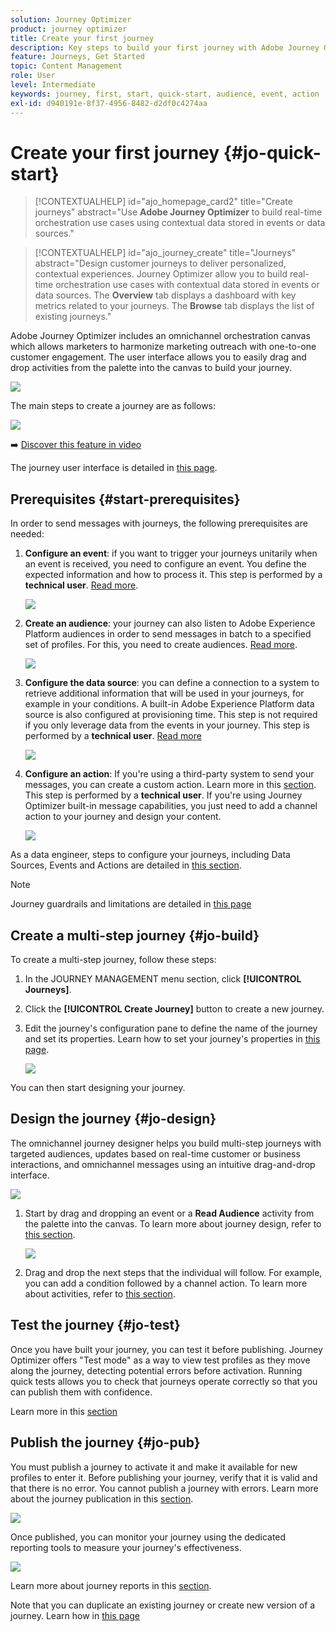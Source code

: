 ```yaml
---
solution: Journey Optimizer
product: journey optimizer
title: Create your first journey
description: Key steps to build your first journey with Adobe Journey Optimizer
feature: Journeys, Get Started
topic: Content Management
role: User
level: Intermediate
keywords: journey, first, start, quick-start, audience, event, action
exl-id: d940191e-8f37-4956-8482-d2df0c4274aa
---
```

# Create your first journey {#jo-quick-start}

>[!CONTEXTUALHELP]
>id="ajo_homepage_card2"
>title="Create journeys"
>abstract="Use **Adobe Journey Optimizer** to build real-time orchestration use cases using contextual data stored in events or data sources."

>[!CONTEXTUALHELP]
>id="ajo_journey_create"
>title="Journeys"
>abstract="Design customer journeys to deliver personalized, contextual experiences. Journey Optimizer allow you to build real-time orchestration use cases with contextual data stored in events or data sources. The **Overview** tab displays a dashboard with key metrics related to your journeys. The **Browse** tab displays the list of existing journeys."


Adobe Journey Optimizer includes an omnichannel orchestration canvas which allows marketers to harmonize marketing outreach with one-to-one customer engagement. The user interface allows you to easily drag and drop activities from the palette into the canvas to build your journey. 

![](assets/journey38.png)

The main steps to create a journey are as follows:

![](assets/journey-creation-process.png)

➡️ [Discover this feature in video](#video) 

The journey user interface is detailed in [this page](journey-ui.md).


## Prerequisites {#start-prerequisites}

In order to send messages with journeys, the following prerequisites are needed:

1. **Configure an event**: if you want to trigger your journeys unitarily when an event is received, you need to configure an event. You define the expected information and how to process it. This step is performed by a **technical user**. [Read more](../event/about-events.md).

   ![](assets/jo-event7bis.png)  
 
1. **Create an audience**: your journey can also listen to Adobe Experience Platform audiences in order to send messages in batch to a specified set of profiles. For this, you need to create audiences. [Read more](../audience/about-audiences.md).

   ![](assets/segment2.png)  

1. **Configure the data source**: you can define a connection to a system to retrieve additional information that will be used in your journeys, for example in your conditions. A built-in Adobe Experience Platform data source is also configured at provisioning time. This step is not required if you only leverage data from the events in your journey. This step is performed by a **technical user**. [Read more](../datasource/about-data-sources.md) 

   ![](assets/jo-datasource.png)  

1. **Configure an action**: If you're using a third-party system to send your messages, you can create a custom action. Learn more in this [section](../action/action.md). This step is performed by a **technical user**. If you're using Journey Optimizer built-in message capabilities, you just need to add a channel action to your journey and design your content.

    ![](assets/custom2.png)



As a data engineer, steps to configure your journeys, including Data Sources, Events and Actions are detailed in [this section](../configuration/about-data-sources-events-actions.md).


>[!NOTE]
>
>Journey guardrails and limitations are detailed in [this page](../start/guardrails.md)

## Create a multi-step journey {#jo-build}

To create a multi-step journey, follow these steps:

1. In the JOURNEY MANAGEMENT menu section, click **[!UICONTROL Journeys]**.

1. Click the **[!UICONTROL Create Journey]** button to create a new journey.

1. Edit the journey's configuration pane to define the name of the journey and set its properties. Learn how to set your journey's properties in [this page](journey-properties.md).

    ![](assets/jo-properties.png)

You can then start designing your journey.

## Design the journey {#jo-design}

The omnichannel journey designer helps you build multi-step journeys with targeted audiences, updates based on real-time customer or business interactions, and omnichannel messages using an intuitive drag-and-drop interface.

![](assets/journey38.png)

1. Start by drag and dropping an event or a **Read Audience** activity from the palette into the canvas. To learn more about journey design, refer to [this section](using-the-journey-designer.md).

    ![](assets/read-segment.png)

1. Drag and drop the next steps that the individual will follow. For example, you can add a condition followed by a channel action. To learn more about activities, refer to [this section](about-journey-activities.md).

## Test the journey {#jo-test}

Once you have built your journey, you can test it before publishing. Journey Optimizer offers "Test mode" as a way to view test profiles as they move along the journey, detecting potential errors before activation. Running quick tests allows you to check that journeys operate correctly so that you can publish them with confidence.

Learn more in this [section](testing-the-journey.md)

## Publish the journey {#jo-pub}

You must publish a journey to activate it and make it available for new profiles to enter it. Before publishing your journey, verify that it is valid and that there is no error. You cannot publish a journey with errors. Learn more about the journey publication in this [section](publishing-the-journey.md).

![](assets/jo-journeyuc2_32bis.png)

Once published, you can monitor your journey using the dedicated reporting tools to measure your journey's effectiveness. 

![](assets/jo-dynamic_report_journey_12.png)

Learn more about journey reports in this [section](../reports/live-report.md).

Note that you can duplicate an existing journey or create new version of a journey. Learn how in [this page](journey-ui.md)